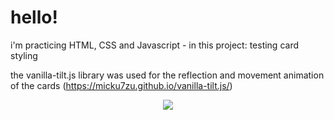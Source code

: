 # hello!

i'm practicing HTML, CSS and Javascript - in this project: testing card styling

the vanilla-tilt.js library was used for the reflection and movement animation of the cards
(https://micku7zu.github.io/vanilla-tilt.js/)


<p align="center"> 
    <img src= "./img/gt-planets.gif" />
</p>
